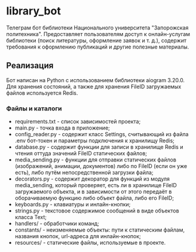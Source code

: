 # library_bot
Телеграм бот библиотеки Национального университета "Запорожская политехника". Предоставляет пользователям доступ к онлайн-услугам библиотеки (поиск литературы, оформление заявок и т. д.), содержит требования к оформлению публикаций и другие полезные материалы.

## Реализация
Бот написан на Python с использованием библиотеки aiogram 3.20.0. 
Для хранения состояний, а также для хранения FileID загружаемых файлов используется Redis.

### Файлы и каталоги
- requirements.txt - список зависимостей проекта;
- main.py - точка входа в приложение;
- config_reader.py - содержит класс Settings, считывающий из файла .env бот-токен и параметры подключения к хранилищу Redis;
- database.py - содержит функции для записи в хранилище Redis и чтения оттуда значений FileID статических файлов;
- media_sending.py - функции для отправки статических файлов (изображений, анимации, документов) либо по FileID (если он уже есть), либо путём непосредственной загрузки файла;
- decorators.py - содержит декоратор для функций из модуля media_sending, который проверяет, есть ли в хранилище FileID загружаемого объекта, и в зависимости от этого передаёт в оборачиваемую функцию либо объект файла, либо его FileID;
- keyboards.py - клавиатуры и инлайн-кнопки;
- strings.py - текстовое содержимое сообщений в виде объектов класса Text;
- handlers/ - обработчики команд;
- constants/ - неизменяемые объекты: пути к статическим файлам, названия кнопок, url-адреса для инлайн-кнопок;
- resources/ - статические файлы, используемые в проекте.
